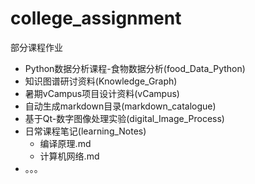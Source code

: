 # college_assignment
 部分课程作业

- Python数据分析课程-食物数据分析(food_Data_Python)
- 知识图谱研讨资料(Knowledge_Graph)
- 暑期vCampus项目设计资料(vCampus)
- 自动生成markdown目录(markdown_catalogue)
- 基于Qt-数字图像处理实验(digital_Image_Process)
- 日常课程笔记(learning_Notes)
  - 编译原理.md
  - 计算机网络.md
- 。。。
